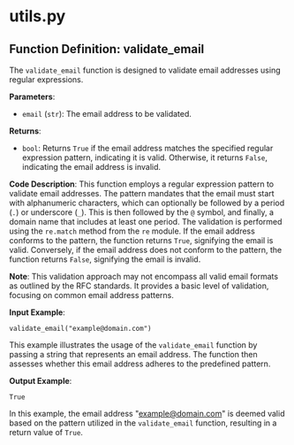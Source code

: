 # utils.py

## Function Definition: validate_email

The `validate_email` function is designed to validate email addresses using regular expressions.

**Parameters**:

- `email` (`str`): The email address to be validated.

**Returns**:

- `bool`: Returns `True` if the email address matches the specified regular expression pattern, indicating it is valid. Otherwise, it returns `False`, indicating the email address is invalid.

**Code Description**: This function employs a regular expression pattern to validate email addresses. The pattern mandates that the email must start with alphanumeric characters, which can optionally be followed by a period (`.`) or underscore (`_`). This is then followed by the `@` symbol, and finally, a domain name that includes at least one period. The validation is performed using the `re.match` method from the `re` module. If the email address conforms to the pattern, the function returns `True`, signifying the email is valid. Conversely, if the email address does not conform to the pattern, the function returns `False`, signifying the email is invalid.

**Note**: This validation approach may not encompass all valid email formats as outlined by the RFC standards. It provides a basic level of validation, focusing on common email address patterns.

**Input Example**: 

```
validate_email("example@domain.com")
```
This example illustrates the usage of the `validate_email` function by passing a string that represents an email address. The function then assesses whether this email address adheres to the predefined pattern.

**Output Example**: 

```
True
```
In this example, the email address "example@domain.com" is deemed valid based on the pattern utilized in the `validate_email` function, resulting in a return value of `True`.